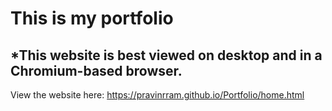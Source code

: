 <h1>This is my portfolio</h1>
<h2>*This website is best viewed on desktop and in a Chromium-based browser.</h2>

View the website here: https://pravinrram.github.io/Portfolio/home.html
